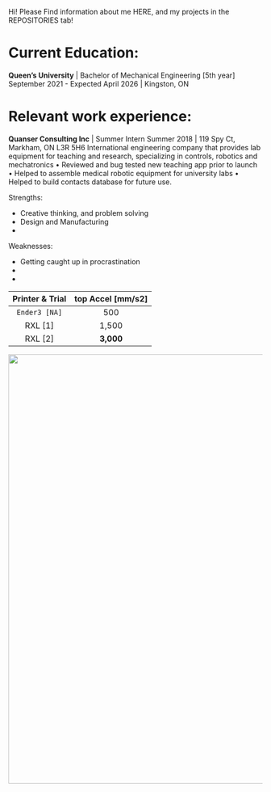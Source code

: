 Hi! Please Find information about me HERE, and my projects in the REPOSITORIES tab!


# Current Education: 
**Queen’s University** | Bachelor of Mechanical Engineering [5th year]  
September 2021 - Expected April 2026 | Kingston, ON  



# Relevant work experience:
**Quanser Consulting Inc** | Summer Intern
Summer 2018 | 119 Spy Ct, Markham, ON L3R 5H6
International engineering company that provides lab equipment for teaching and
research, specializing in controls, robotics and mechatronics
• Reviewed and bug tested new teaching app prior to launch
• Helped to assemble medical robotic equipment for university labs • Helped to
build contacts database for future use.

Strengths:
 - Creative thinking, and problem solving
 - Design and Manufacturing
 - 

Weaknesses: 
 - Getting caught up in procrastination
 - 
 - 

|  Printer & Trial   | top Accel [mm/s2] |
|       :-----:        |       :---:      |
|    `Ender3 [NA]`  |        500       |
|     RXL [1]        |       1,500      |
|      RXL [2]       |       **3,000**      |

<p float="middle">
  <img src="https://github.com/user-attachments/assets/34089dff-b845-40b4-b713-95788c36dbbe" width="850" />
</p>
